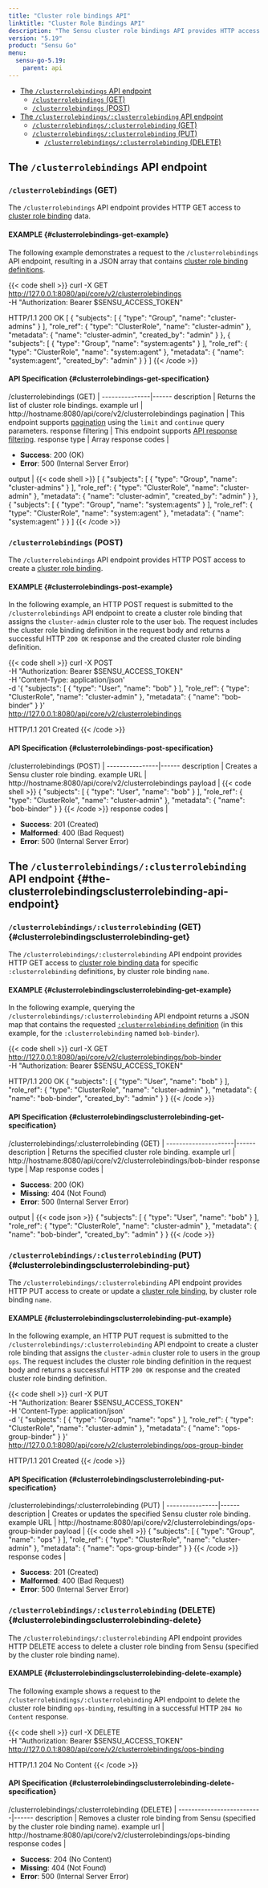 ```yaml
---
title: "Cluster role bindings API"
linktitle: "Cluster Role Bindings API"
description: "The Sensu cluster role bindings API provides HTTP access to cluster role binding data. This reference includes examples for returning lists of cluster role bindings, creating Sensu cluster role bindings, and more. Read on for the full reference."
version: "5.19"
product: "Sensu Go"
menu:
  sensu-go-5.19:
    parent: api
---
```


- [The `/clusterrolebindings` API endpoint](#the-clusterrolebindings-api-endpoint)
	- [`/clusterrolebindings` (GET)](#clusterrolebindings-get)
	- [`/clusterrolebindings` (POST)](#clusterrolebindings-post)
- [The `/clusterrolebindings/:clusterrolebinding` API endpoint](#the-clusterrolebindingsclusterrolebinding-api-endpoint)
	- [`/clusterrolebindings/:clusterrolebinding` (GET)](#clusterrolebindingsclusterrolebinding-get)
  - [`/clusterrolebindings/:clusterrolebinding` (PUT)](#clusterrolebindingsclusterrolebinding-put)
	- [`/clusterrolebindings/:clusterrolebinding` (DELETE)](#clusterrolebindingsclusterrolebinding-delete)

## The `/clusterrolebindings` API endpoint

### `/clusterrolebindings` (GET)

The `/clusterrolebindings` API endpoint provides HTTP GET access to [cluster role binding][1] data.

#### EXAMPLE {#clusterrolebindings-get-example}

The following example demonstrates a request to the `/clusterrolebindings` API endpoint, resulting in a JSON array that contains [cluster role binding definitions][1].

{{< code shell >}}
curl -X GET \
http://127.0.0.1:8080/api/core/v2/clusterrolebindings \
-H "Authorization: Bearer $SENSU_ACCESS_TOKEN"

HTTP/1.1 200 OK
[
  {
    "subjects": [
      {
        "type": "Group",
        "name": "cluster-admins"
      }
    ],
    "role_ref": {
      "type": "ClusterRole",
      "name": "cluster-admin"
    },
    "metadata": {
      "name": "cluster-admin",
      "created_by": "admin"
    }
  },
  {
    "subjects": [
      {
        "type": "Group",
        "name": "system:agents"
      }
    ],
    "role_ref": {
      "type": "ClusterRole",
      "name": "system:agent"
    },
    "metadata": {
      "name": "system:agent",
      "created_by": "admin"
    }
  }
]
{{< /code >}}

#### API Specification {#clusterrolebindings-get-specification}

/clusterrolebindings (GET)  | 
---------------|------
description    | Returns the list of cluster role bindings.
example url    | http://hostname:8080/api/core/v2/clusterrolebindings
pagination     | This endpoint supports [pagination][2] using the `limit` and `continue` query parameters.
response filtering | This endpoint supports [API response filtering][3].
response type  | Array
response codes | <ul><li>**Success**: 200 (OK)</li><li>**Error**: 500 (Internal Server Error)</li></ul>
output         | {{< code shell >}}
[
  {
    "subjects": [
      {
        "type": "Group",
        "name": "cluster-admins"
      }
    ],
    "role_ref": {
      "type": "ClusterRole",
      "name": "cluster-admin"
    },
    "metadata": {
      "name": "cluster-admin",
      "created_by": "admin"
    }
  },
  {
    "subjects": [
      {
        "type": "Group",
        "name": "system:agents"
      }
    ],
    "role_ref": {
      "type": "ClusterRole",
      "name": "system:agent"
    },
    "metadata": {
      "name": "system:agent"
    }
  }
]
{{< /code >}}

### `/clusterrolebindings` (POST)

The `/clusterrolebindings` API endpoint provides HTTP POST access to create a [cluster role binding][1].

#### EXAMPLE {#clusterrolebindings-post-example}

In the following example, an HTTP POST request is submitted to the `/clusterrolebindings` API endpoint to create a cluster role binding that assigns the `cluster-admin` cluster role to the user `bob`.
The request includes the cluster role binding definition in the request body and returns a successful HTTP `200 OK` response and the created cluster role binding definition.

{{< code shell >}}
curl -X POST \
-H "Authorization: Bearer $SENSU_ACCESS_TOKEN" \
-H 'Content-Type: application/json' \
-d '{
  "subjects": [
    {
      "type": "User",
      "name": "bob"
    }
  ],
  "role_ref": {
    "type": "ClusterRole",
    "name": "cluster-admin"
  },
  "metadata": {
    "name": "bob-binder"
  }
}' \
http://127.0.0.1:8080/api/core/v2/clusterrolebindings

HTTP/1.1 201 Created
{{< /code >}}

#### API Specification {#clusterrolebindings-post-specification}

/clusterrolebindings (POST) | 
----------------|------
description     | Creates a Sensu cluster role binding.
example URL     | http://hostname:8080/api/core/v2/clusterrolebindings
payload         | {{< code shell >}}
{
  "subjects": [
    {
      "type": "User",
      "name": "bob"
    }
  ],
  "role_ref": {
    "type": "ClusterRole",
    "name": "cluster-admin"
  },
  "metadata": {
    "name": "bob-binder"
  }
}
{{< /code >}}
response codes  | <ul><li>**Success**: 201 (Created)</li><li>**Malformed**: 400 (Bad Request)</li><li>**Error**: 500 (Internal Server Error)</li></ul>

## The `/clusterrolebindings/:clusterrolebinding` API endpoint {#the-clusterrolebindingsclusterrolebinding-api-endpoint}

### `/clusterrolebindings/:clusterrolebinding` (GET) {#clusterrolebindingsclusterrolebinding-get}

The `/clusterrolebindings/:clusterrolebinding` API endpoint provides HTTP GET access to [cluster role binding data][1] for specific `:clusterrolebinding` definitions, by cluster role binding `name`.

#### EXAMPLE {#clusterrolebindingsclusterrolebinding-get-example}

In the following example, querying the `/clusterrolebindings/:clusterrolebinding` API endpoint returns a JSON map that contains the requested [`:clusterrolebinding` definition][1] (in this example, for the `:clusterrolebinding` named `bob-binder`).

{{< code shell >}}
curl -X GET \
http://127.0.0.1:8080/api/core/v2/clusterrolebindings/bob-binder \
-H "Authorization: Bearer $SENSU_ACCESS_TOKEN"

HTTP/1.1 200 OK
{
  "subjects": [
    {
      "type": "User",
      "name": "bob"
    }
  ],
  "role_ref": {
    "type": "ClusterRole",
    "name": "cluster-admin"
  },
  "metadata": {
    "name": "bob-binder",
    "created_by": "admin"
  }
}
{{< /code >}}

#### API Specification {#clusterrolebindingsclusterrolebinding-get-specification}

/clusterrolebindings/:clusterrolebinding (GET) | 
---------------------|------
description          | Returns the specified cluster role binding.
example url          | http://hostname:8080/api/core/v2/clusterrolebindings/bob-binder
response type        | Map
response codes       | <ul><li>**Success**: 200 (OK)</li><li> **Missing**: 404 (Not Found)</li><li>**Error**: 500 (Internal Server Error)</li></ul>
output               | {{< code json >}}
{
  "subjects": [
    {
      "type": "User",
      "name": "bob"
    }
  ],
  "role_ref": {
    "type": "ClusterRole",
    "name": "cluster-admin"
  },
  "metadata": {
    "name": "bob-binder",
    "created_by": "admin"
  }
}
{{< /code >}}

### `/clusterrolebindings/:clusterrolebinding` (PUT) {#clusterrolebindingsclusterrolebinding-put}

The `/clusterrolebindings/:clusterrolebinding` API endpoint provides HTTP PUT access to create or update a [cluster role binding][1], by cluster role binding `name`.

#### EXAMPLE {#clusterrolebindingsclusterrolebinding-put-example}

In the following example, an HTTP PUT request is submitted to the `/clusterrolebindings/:clusterrolebinding` API endpoint to create a cluster role binding that assigns the `cluster-admin` cluster role to users in the group `ops`.
The request includes the cluster role binding definition in the request body and returns a successful HTTP `200 OK` response and the created cluster role binding definition.

{{< code shell >}}
curl -X PUT \
-H "Authorization: Bearer $SENSU_ACCESS_TOKEN" \
-H 'Content-Type: application/json' \
-d '{
  "subjects": [
    {
      "type": "Group",
      "name": "ops"
    }
  ],
  "role_ref": {
    "type": "ClusterRole",
    "name": "cluster-admin"
  },
  "metadata": {
    "name": "ops-group-binder"
  }
}' \
http://127.0.0.1:8080/api/core/v2/clusterrolebindings/ops-group-binder

HTTP/1.1 201 Created
{{< /code >}}

#### API Specification {#clusterrolebindingsclusterrolebinding-put-specification}

/clusterrolebindings/:clusterrolebinding (PUT) | 
----------------|------
description     | Creates or updates the specified Sensu cluster role binding.
example URL     | http://hostname:8080/api/core/v2/clusterrolebindings/ops-group-binder
payload         | {{< code shell >}}
{
  "subjects": [
    {
      "type": "Group",
      "name": "ops"
    }
  ],
  "role_ref": {
    "type": "ClusterRole",
    "name": "cluster-admin"
  },
  "metadata": {
    "name": "ops-group-binder"
  }
}
{{< /code >}}
response codes  | <ul><li>**Success**: 201 (Created)</li><li>**Malformed**: 400 (Bad Request)</li><li>**Error**: 500 (Internal Server Error)</li></ul>

### `/clusterrolebindings/:clusterrolebinding` (DELETE) {#clusterrolebindingsclusterrolebinding-delete}

The `/clusterrolebindings/:clusterrolebinding` API endpoint provides HTTP DELETE access to delete a cluster role binding from Sensu (specified by the cluster role binding name).

#### EXAMPLE {#clusterrolebindingsclusterrolebinding-delete-example}

The following example shows a request to the `/clusterrolebindings/:clusterrolebinding` API endpoint to delete the cluster role binding `ops-binding`, resulting in a successful HTTP `204 No Content` response.

{{< code shell >}}
curl -X DELETE \
-H "Authorization: Bearer $SENSU_ACCESS_TOKEN" \
http://127.0.0.1:8080/api/core/v2/clusterrolebindings/ops-binding

HTTP/1.1 204 No Content
{{< /code >}}

#### API Specification {#clusterrolebindingsclusterrolebinding-delete-specification}

/clusterrolebindings/:clusterrolebinding (DELETE) | 
--------------------------|------
description               | Removes a cluster role binding from Sensu (specified by the cluster role binding name).
example url               | http://hostname:8080/api/core/v2/clusterrolebindings/ops-binding
response codes            | <ul><li>**Success**: 204 (No Content)</li><li>**Missing**: 404 (Not Found)</li><li>**Error**: 500 (Internal Server Error)</li></ul>

[1]: ../../reference/rbac/
[2]: ../overview#pagination
[3]: ../overview#response-filtering

